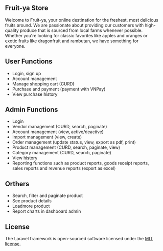
## Fruit-ya Store

Welcome to Fruit-ya, your online destination for the freshest, most delicious fruits around. We are passionate about providing our customers with high-quality produce that is sourced from local farms whenever possible. Whether you're looking for classic favorites like apples and oranges or exotic fruits like dragonfruit and rambutan, we have something for everyone.

## User Functions

- Login, sign up
- Account management
- Manage shopping cart (CURD)
- Purchase and payment (payment with VNPay)
- View purchase history

## Admin Functions
- Login
- Vendor management (CURD, search, paginate)
- Account management (view, active/deactive)
- Import management (view, create)
- Order management (update status, view, export as pdf, print)
- Product management (CURD, search, paginate, view)
- Category management (CURD, search, paginate)
- View history
- Reporting functions such as product reports, goods receipt reports, sales reports and revenue reports (export as excel)

## Orthers
- Search, filter and paginate product
- See product details
- Loadmore product
- Report charts in dashboard admin

## License

The Laravel framework is open-sourced software licensed under the [MIT license](https://opensource.org/licenses/MIT).
